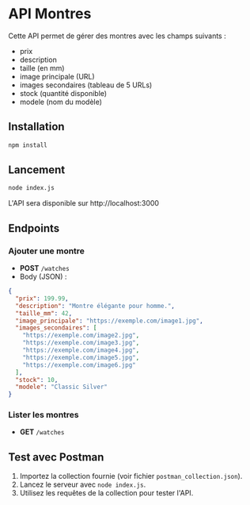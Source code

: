 # API Montres

Cette API permet de gérer des montres avec les champs suivants :

- prix
- description
- taille (en mm)
- image principale (URL)
- images secondaires (tableau de 5 URLs)
- stock (quantité disponible)
- modele (nom du modèle)

## Installation

```bash
npm install
```

## Lancement

```bash
node index.js
```

L'API sera disponible sur http://localhost:3000

## Endpoints

### Ajouter une montre

- **POST** `/watches`
- Body (JSON) :

```json
{
  "prix": 199.99,
  "description": "Montre élégante pour homme.",
  "taille_mm": 42,
  "image_principale": "https://exemple.com/image1.jpg",
  "images_secondaires": [
    "https://exemple.com/image2.jpg",
    "https://exemple.com/image3.jpg",
    "https://exemple.com/image4.jpg",
    "https://exemple.com/image5.jpg",
    "https://exemple.com/image6.jpg"
  ],
  "stock": 10,
  "modele": "Classic Silver"
}
```

### Lister les montres

- **GET** `/watches`

## Test avec Postman

1. Importez la collection fournie (voir fichier `postman_collection.json`).
2. Lancez le serveur avec `node index.js`.
3. Utilisez les requêtes de la collection pour tester l'API.
